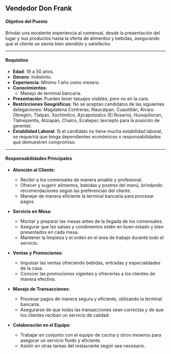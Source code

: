 ## Vendedor Don Frank

#### **Objetivo del Puesto**
Brindar una excelente experiencia al comensal, desde la presentación del lugar y sus productos hasta la oferta de alimentos y bebidas, asegurando que el cliente se sienta bien atendido y satisfecho.

---

#### **Requisitos**

- **Edad**: 19 a 50 años.
- **Género**: Indistinto.
- **Experiencia**: Mínimo 1 año como mesero.
- **Conocimientos**:
  - Manejo de terminal bancaria.
- **Presentación**: Pueden tener tatuajes visibles, pero no en la cara.
- **Restricciones Geográficas**: No se aceptan candidatos de las siguientes delegaciones: Magdalena Contreras, Naucalpan, Cuautitlán, Álvaro Obregón, Tlalpan, Xochimilco, Azcapotzalco (El Rosario), Huixquilucan, Tlalnepantla, Atizapán, Chalco, Ecatepec (excepto para la posición de gerente).
- **Estabilidad Laboral**: Si el candidato no tiene mucha estabilidad laboral, se requerirá que tenga dependientes económicos o responsabilidades que demuestren compromiso.

---

#### **Responsabilidades Principales**

- **Atención al Cliente**:
  - Recibir a los comensales de manera amable y profesional.
  - Ofrecer y sugerir alimentos, bebidas y postres del menú, brindando recomendaciones según las preferencias del cliente.
  - Manejar de manera eficiente la terminal bancaria para procesar pagos.

- **Servicio en Mesa**:
  - Montar y preparar las mesas antes de la llegada de los comensales.
  - Asegurar que las salsas y condimentos estén en buen estado y bien presentados en cada mesa.
  - Mantener la limpieza y el orden en el área de trabajo durante todo el servicio.

- **Ventas y Promociones**:
  - Impulsar las ventas ofreciendo bebidas, entradas y especialidades de la casa.
  - Conocer las promociones vigentes y ofrecerlas a los clientes de manera efectiva.

- **Manejo de Transacciones**:
  - Procesar pagos de manera segura y eficiente, utilizando la terminal bancaria.
  - Asegurarse de que todas las transacciones sean correctas y de que los clientes reciban un servicio de calidad.

- **Colaboración en el Equipo**:
  - Trabajar en conjunto con el equipo de cocina y otros meseros para asegurar un servicio fluido y eficiente.
  - Asistir en otras tareas del restaurante según sea necesario.
